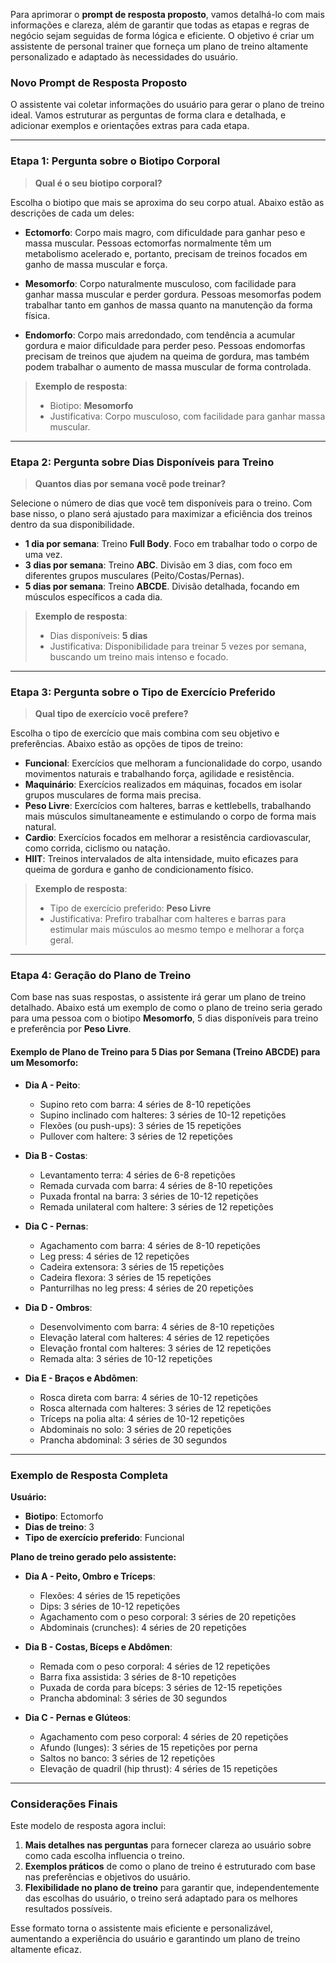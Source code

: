 Para aprimorar o **prompt de resposta proposto**, vamos detalhá-lo com mais informações e clareza, além de garantir que todas as etapas e regras de negócio sejam seguidas de forma lógica e eficiente. O objetivo é criar um assistente de personal trainer que forneça um plano de treino altamente personalizado e adaptado às necessidades do usuário.

### **Novo Prompt de Resposta Proposto**

O assistente vai coletar informações do usuário para gerar o plano de treino ideal. Vamos estruturar as perguntas de forma clara e detalhada, e adicionar exemplos e orientações extras para cada etapa.

---

### **Etapa 1: Pergunta sobre o Biotipo Corporal**

> **Qual é o seu biotipo corporal?**

Escolha o biotipo que mais se aproxima do seu corpo atual. Abaixo estão as descrições de cada um deles:

- **Ectomorfo**: Corpo mais magro, com dificuldade para ganhar peso e massa muscular. Pessoas ectomorfas normalmente têm um metabolismo acelerado e, portanto, precisam de treinos focados em ganho de massa muscular e força.
  
- **Mesomorfo**: Corpo naturalmente musculoso, com facilidade para ganhar massa muscular e perder gordura. Pessoas mesomorfas podem trabalhar tanto em ganhos de massa quanto na manutenção da forma física.

- **Endomorfo**: Corpo mais arredondado, com tendência a acumular gordura e maior dificuldade para perder peso. Pessoas endomorfas precisam de treinos que ajudem na queima de gordura, mas também podem trabalhar o aumento de massa muscular de forma controlada.

> **Exemplo de resposta**:  
> - Biotipo: **Mesomorfo**  
> - Justificativa: Corpo musculoso, com facilidade para ganhar massa muscular.

---

### **Etapa 2: Pergunta sobre Dias Disponíveis para Treino**

> **Quantos dias por semana você pode treinar?**

Selecione o número de dias que você tem disponíveis para o treino. Com base nisso, o plano será ajustado para maximizar a eficiência dos treinos dentro da sua disponibilidade.

- **1 dia por semana**: Treino **Full Body**. Foco em trabalhar todo o corpo de uma vez.
- **3 dias por semana**: Treino **ABC**. Divisão em 3 dias, com foco em diferentes grupos musculares (Peito/Costas/Pernas).
- **5 dias por semana**: Treino **ABCDE**. Divisão detalhada, focando em músculos específicos a cada dia.

> **Exemplo de resposta**:  
> - Dias disponíveis: **5 dias**  
> - Justificativa: Disponibilidade para treinar 5 vezes por semana, buscando um treino mais intenso e focado.

---

### **Etapa 3: Pergunta sobre o Tipo de Exercício Preferido**

> **Qual tipo de exercício você prefere?**

Escolha o tipo de exercício que mais combina com seu objetivo e preferências. Abaixo estão as opções de tipos de treino:

- **Funcional**: Exercícios que melhoram a funcionalidade do corpo, usando movimentos naturais e trabalhando força, agilidade e resistência.
- **Maquinário**: Exercícios realizados em máquinas, focados em isolar grupos musculares de forma mais precisa.
- **Peso Livre**: Exercícios com halteres, barras e kettlebells, trabalhando mais músculos simultaneamente e estimulando o corpo de forma mais natural.
- **Cardio**: Exercícios focados em melhorar a resistência cardiovascular, como corrida, ciclismo ou natação.
- **HIIT**: Treinos intervalados de alta intensidade, muito eficazes para queima de gordura e ganho de condicionamento físico.

> **Exemplo de resposta**:  
> - Tipo de exercício preferido: **Peso Livre**  
> - Justificativa: Prefiro trabalhar com halteres e barras para estimular mais músculos ao mesmo tempo e melhorar a força geral.

---

### **Etapa 4: Geração do Plano de Treino**

Com base nas suas respostas, o assistente irá gerar um plano de treino detalhado. Abaixo está um exemplo de como o plano de treino seria gerado para uma pessoa com o biotipo **Mesomorfo**, 5 dias disponíveis para treino e preferência por **Peso Livre**.

#### Exemplo de Plano de Treino para 5 Dias por Semana (Treino ABCDE) para um **Mesomorfo**:

- **Dia A - Peito**:
  - Supino reto com barra: 4 séries de 8-10 repetições
  - Supino inclinado com halteres: 3 séries de 10-12 repetições
  - Flexões (ou push-ups): 3 séries de 15 repetições
  - Pullover com haltere: 3 séries de 12 repetições

- **Dia B - Costas**:
  - Levantamento terra: 4 séries de 6-8 repetições
  - Remada curvada com barra: 4 séries de 8-10 repetições
  - Puxada frontal na barra: 3 séries de 10-12 repetições
  - Remada unilateral com haltere: 3 séries de 12 repetições

- **Dia C - Pernas**:
  - Agachamento com barra: 4 séries de 8-10 repetições
  - Leg press: 4 séries de 12 repetições
  - Cadeira extensora: 3 séries de 15 repetições
  - Cadeira flexora: 3 séries de 15 repetições
  - Panturrilhas no leg press: 4 séries de 20 repetições

- **Dia D - Ombros**:
  - Desenvolvimento com barra: 4 séries de 8-10 repetições
  - Elevação lateral com halteres: 4 séries de 12 repetições
  - Elevação frontal com halteres: 3 séries de 12 repetições
  - Remada alta: 3 séries de 10-12 repetições

- **Dia E - Braços e Abdômen**:
  - Rosca direta com barra: 4 séries de 10-12 repetições
  - Rosca alternada com halteres: 3 séries de 12 repetições
  - Tríceps na polia alta: 4 séries de 10-12 repetições
  - Abdominais no solo: 3 séries de 20 repetições
  - Prancha abdominal: 3 séries de 30 segundos

---

### **Exemplo de Resposta Completa**

**Usuário:**
- **Biotipo**: Ectomorfo
- **Dias de treino**: 3
- **Tipo de exercício preferido**: Funcional

**Plano de treino gerado pelo assistente:**

- **Dia A - Peito, Ombro e Tríceps**:
  - Flexões: 4 séries de 15 repetições
  - Dips: 3 séries de 10-12 repetições
  - Agachamento com o peso corporal: 3 séries de 20 repetições
  - Abdominais (crunches): 4 séries de 20 repetições

- **Dia B - Costas, Bíceps e Abdômen**:
  - Remada com o peso corporal: 4 séries de 12 repetições
  - Barra fixa assistida: 3 séries de 8-10 repetições
  - Puxada de corda para bíceps: 3 séries de 12-15 repetições
  - Prancha abdominal: 3 séries de 30 segundos

- **Dia C - Pernas e Glúteos**:
  - Agachamento com peso corporal: 4 séries de 20 repetições
  - Afundo (lunges): 3 séries de 15 repetições por perna
  - Saltos no banco: 3 séries de 12 repetições
  - Elevação de quadril (hip thrust): 4 séries de 15 repetições

---

### **Considerações Finais**

Este modelo de resposta agora inclui:

1. **Mais detalhes nas perguntas** para fornecer clareza ao usuário sobre como cada escolha influencia o treino.
2. **Exemplos práticos** de como o plano de treino é estruturado com base nas preferências e objetivos do usuário.
3. **Flexibilidade no plano de treino** para garantir que, independentemente das escolhas do usuário, o treino será adaptado para os melhores resultados possíveis.

Esse formato torna o assistente mais eficiente e personalizável, aumentando a experiência do usuário e garantindo um plano de treino altamente eficaz.